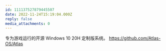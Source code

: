 ```yaml
---
id: 111137527879445507
date: 2022-11-24T15:19:04.000Z
reply: false
media_attachments: 0
---
```


专为游戏运行的开源 Windows 10 20H 定制版系统。 https://github.com/Atlas-OS/Atlas

